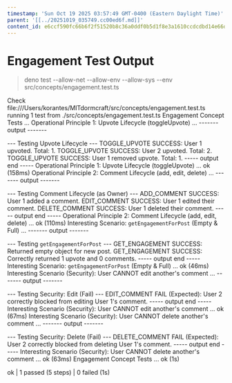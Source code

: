```yaml
---
timestamp: 'Sun Oct 19 2025 03:57:49 GMT-0400 (Eastern Daylight Time)'
parent: '[[../20251019_035749.cc00ed6f.md]]'
content_id: e6ccf590fc66b6f2f51520b8c36a0ddf0b5d1f8e3a1610ccdcdbd14e66d2ab11
---
```


# Engagement Test Output

> deno test --allow-net --allow-env --allow-sys --env src/concepts/engagement.test.ts

Check file:///Users/korantes/MITdormcraft/src/concepts/engagement.test.ts
running 1 test from ./src/concepts/engagement.test.ts
Engagement Concept Tests ...
Operational Principle 1: Upvote Lifecycle (toggleUpvote) ...
\------- output -------

\--- Testing Upvote Lifecycle ---
TOGGLE\_UPVOTE SUCCESS: User 1 upvoted. Total: 1.
TOGGLE\_UPVOTE SUCCESS: User 2 upvoted. Total: 2.
TOGGLE\_UPVOTE SUCCESS: User 1 removed upvote. Total: 1.
\----- output end -----
Operational Principle 1: Upvote Lifecycle (toggleUpvote) ... ok (158ms)
Operational Principle 2: Comment Lifecycle (add, edit, delete) ...
\------- output -------

\--- Testing Comment Lifecycle (as Owner) ---
ADD\_COMMENT SUCCESS: User 1 added a comment.
EDIT\_COMMENT SUCCESS: User 1 edited their comment.
DELETE\_COMMENT SUCCESS: User 1 deleted their comment.
\----- output end -----
Operational Principle 2: Comment Lifecycle (add, edit, delete) ... ok (110ms)
Interesting Scenario: `getEngagementForPost` (Empty & Full) ...
\------- output -------

\--- Testing `getEngagementForPost` ---
GET\_ENGAGEMENT SUCCESS: Returned empty object for new post.
GET\_ENGAGEMENT SUCCESS: Correctly returned 1 upvote and 0 comments.
\----- output end -----
Interesting Scenario: `getEngagementForPost` (Empty & Full) ... ok (46ms)
Interesting Scenario (Security): User CANNOT edit another's comment ...
\------- output -------

\--- Testing Security: Edit (Fail) ---
EDIT\_COMMENT FAIL (Expected): User 2 correctly blocked from editing User 1's comment.
\----- output end -----
Interesting Scenario (Security): User CANNOT edit another's comment ... ok (67ms)
Interesting Scenario (Security): User CANNOT delete another's comment ...
\------- output -------

\--- Testing Security: Delete (Fail) ---
DELETE\_COMMENT FAIL (Expected): User 2 correctly blocked from deleting User 1's comment.
\----- output end -----
Interesting Scenario (Security): User CANNOT delete another's comment ... ok (63ms)
Engagement Concept Tests ... ok (1s)

ok | 1 passed (5 steps) | 0 failed (1s)
